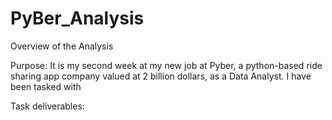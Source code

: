 # PyBer_Analysis

Overview of the Analysis

Purpose: It is my second week at my new job at Pyber, a python-based ride sharing app company valued at 2 billion dollars, as a Data Analyst. I have been tasked with


Task deliverables:
